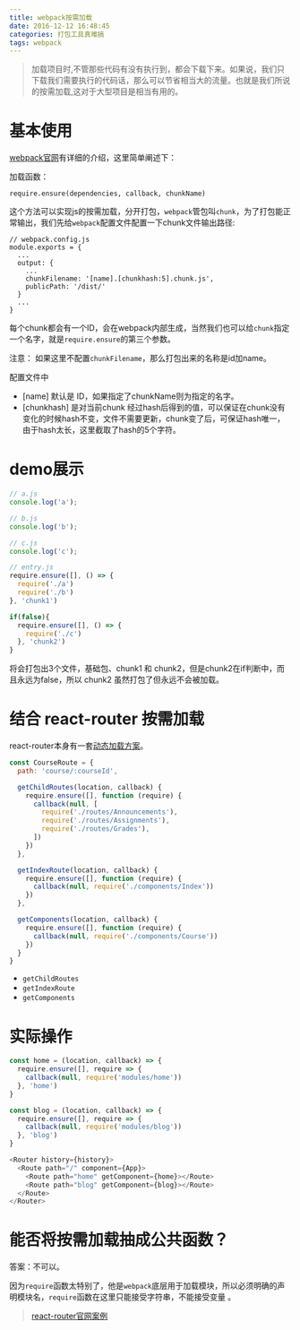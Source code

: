 ```yaml
---
title: webpack按需加载
date: 2016-12-12 16:48:45
categories: 打包工具真难搞
tags: webpack
---
```

> 加载项目时,不管那些代码有没有执行到，都会下载下来。如果说，我们只下载我们需要执行的代码话，那么可以节省相当大的流量。也就是我们所说的按需加载,这对于大型项目是相当有用的。

# 基本使用

[webpack官网](http://webpack.github.io/docs/code-splitting.html)有详细的介绍，这里简单阐述下：

加载函数：

```
require.ensure(dependencies, callback, chunkName)
```

这个方法可以实现js的按需加载，分开打包，`webpack`管包叫`chunk`，为了打包能正常输出，我们先给`webpack`配置文件配置一下chunk文件输出路径:

<!--more-->

```
// webpack.config.js
module.exports = {
  ...
  output: {
    ...
    chunkFilename: '[name].[chunkhash:5].chunk.js',
    publicPath: '/dist/'
  }
  ...
}
```


每个chunk都会有一个ID，会在webpack内部生成，当然我们也可以给`chunk`指定一个名字，就是`require.ensure`的第三个参数。

注意： 如果这里不配置`chunkFilename`，那么打包出来的名称是id加name。

配置文件中

- [name] 默认是 ID，如果指定了chunkName则为指定的名字。
- [chunkhash] 是对当前chunk 经过hash后得到的值，可以保证在chunk没有变化的时候hash不变，文件不需要更新，chunk变了后，可保证hash唯一，由于hash太长，这里截取了hash的5个字符。

# demo展示

```javascript
// a.js
console.log('a');

// b.js
console.log('b');

// c.js
console.log('c');

// entry.js
require.ensure([], () => {
  require('./a')
  require('./b')
}, 'chunk1')

if(false){
  require.ensure([], () => {
    require('./c')
  }, 'chunk2')
}
```

将会打包出3个文件，基础包、chunk1 和 chunk2，但是chunk2在if判断中，而且永远为false，所以 chunk2 虽然打包了但永远不会被加载。

# 结合 react-router 按需加载

react-router本身有一套[动态加载方案](https://react-guide.github.io/react-router-cn/docs/guides/advanced/DynamicRouting.html)。


```javascript
const CourseRoute = {
  path: 'course/:courseId',

  getChildRoutes(location, callback) {
    require.ensure([], function (require) {
      callback(null, [
        require('./routes/Announcements'),
        require('./routes/Assignments'),
        require('./routes/Grades'),
      ])
    })
  },

  getIndexRoute(location, callback) {
    require.ensure([], function (require) {
      callback(null, require('./components/Index'))
    })
  },

  getComponents(location, callback) {
    require.ensure([], function (require) {
      callback(null, require('./components/Course'))
    })
  }
}
```

- `getChildRoutes`
- `getIndexRoute`
- `getComponents`

# 实际操作

```javascript
const home = (location, callback) => {
  require.ensure([], require => {
    callback(null, require('modules/home'))
  }, 'home')  
}

const blog = (location, callback) => {
  require.ensure([], require => {
    callback(null, require('modules/blog'))
  }, 'blog')  
}

<Router history={history}>
  <Route path="/" component={App}>
    <Route path="home" getComponent={home}></Route>
    <Route path="blog" getComponent={blog}></Route>
  </Route>
</Router>
```

# 能否将按需加载抽成公共函数？

答案：不可以。

因为`require`函数太特别了，他是`webpack`底层用于加载模块，所以必须明确的声明模块名，`require`函数在这里只能接受字符串，不能接受变量 。


> [react-router官网案例](https://github.com/ReactTraining/react-router/tree/master/examples/huge-apps/routes/Grades)